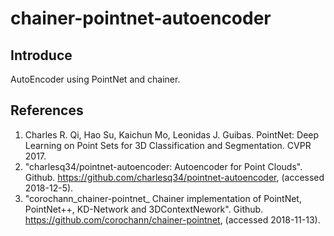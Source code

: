 # chainer-pointnet-autoencoder
## Introduce
AutoEncoder using PointNet and chainer.

## References
1. Charles R. Qi, Hao Su, Kaichun Mo, Leonidas J. Guibas. PointNet: Deep Learning on Point Sets for 3D Classification and Segmentation. CVPR 2017.
1. "charlesq34/pointnet-autoencoder: Autoencoder for Point Clouds". Github. https://github.com/charlesq34/pointnet-autoencoder, (accessed 2018-12-5).
1. "corochann_chainer-pointnet_ Chainer implementation of PointNet, PointNet++, KD-Network and 3DContextNework". Github. https://github.com/corochann/chainer-pointnet, (accessed 2018-11-13).
